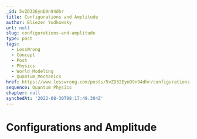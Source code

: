 ```yaml
---
_id: 5vZD32EynD9n94dhr
title: Configurations and Amplitude
author: Eliezer Yudkowsky
url: null
slug: configurations-and-amplitude
type: post
tags:
  - LessWrong
  - Concept
  - Post
  - Physics
  - World_Modeling
  - Quantum_Mechanics
href: https://www.lesswrong.com/posts/5vZD32EynD9n94dhr/configurations-and-amplitude
sequence: Quantum Physics
chapter: null
synchedAt: '2022-08-30T08:17:49.304Z'
---
```

# Configurations and Amplitude

